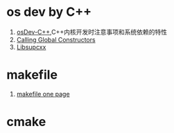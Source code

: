 # os dev by C++
1. [osDev-C++](https://wiki.osdev.org/C_PlusPlus),C++内核开发时注意事项和系统依赖的特性
2. [Calling Global Constructors](https://wiki.osdev.org/Calling_Global_Constructors)
3. [Libsupcxx](https://wiki.osdev.org/Libsupcxx)

# makefile
1. [makefile one page](https://blog.csdn.net/weixin_38391755/article/details/80380786)

# cmake
